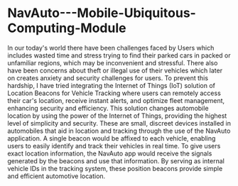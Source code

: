 # NavAuto---Mobile-Ubiquitous-Computing-Module

In our today's world there have been challenges faced by Users which includes wasted time and stress trying to find their parked cars in packed or unfamiliar regions, which may be inconvenient and stressful. There also have been concerns about theft or illegal use of their vehicles which later on creates anxiety and security challenges for users. 
To prevent this hardship, I have tried integrating the Internet of Things (IoT) solution of Location Beacons for Vehicle Tracking where users can remotely access their car's location, receive instant alerts, and optimize fleet management, enhancing security and efficiency. This solution changes automobile location by using the power of the Internet of Things, providing the highest level of simplicity and security. 
These are small, discreet devices installed in automobiles that aid in location and tracking through the use of the NavAuto application. A single beacon would be affixed to each vehicle, enabling users to easily identify and track their vehicles in real time. To give users exact location information, the NavAuto app would receive the signals generated by the beacons and use that information. By serving as internal vehicle IDs in the tracking system, these position beacons provide simple and efficient automotive location. 
